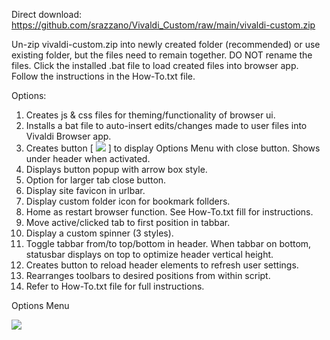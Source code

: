 Direct download: https://github.com/srazzano/Vivaldi_Custom/raw/main/vivaldi-custom.zip

Un-zip vivaldi-custom.zip into newly created folder (recommended) or use existing folder, but the files need to remain together. DO NOT rename the files. Click the installed .bat file to load created files into browser app. Follow the instructions in the How-To.txt file.

Options:
1. Creates js & css files for theming/functionality of browser ui.
2. Installs a bat file to auto-insert edits/changes made to user files into Vivaldi Browser app.
3. Creates button [ <img src="https://github.com/srazzano/Images/blob/master/optionsMenuButton1.png"/> ] to display Options Menu with close button. Shows under header when activated.
4. Displays button popup with arrow box style.
5. Option for larger tab close button.
6. Display site favicon in urlbar.
7. Display custom folder icon for bookmark follders.
8. Home as restart browser function. See How-To.txt fill for instructions.
9. Move active/clicked tab to first position in tabbar.
10. Display a custom spinner (3 styles).
11. Toggle tabbar from/to top/bottom in header. When tabbar on bottom, statusbar displays on top to optimize header vertical height.
12. Creates button to reload header elements to refresh user settings.
13. Rearranges toolbars to desired positions from within script.
14. Refer to How-To.txt file for full instructions.

Options Menu

<img src="https://github.com/srazzano/Images/blob/master/optionsMenu.png"/>

